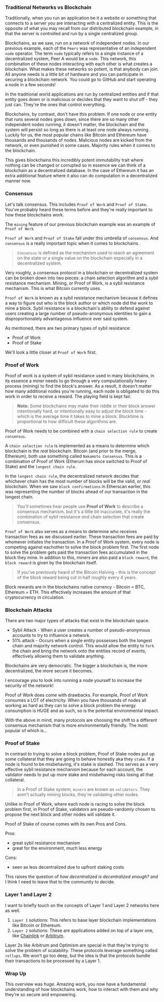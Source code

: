 ### Traditional Networks vs Blockchain

Traditionally, when you run an application be it a website or something that connects to a server you are interacting with a centralized entity. This is the opposite of what you may recall from our distributed blockchain example, in that the server is controlled and run by a single centralized group.

Blockchains, as we saw, run on a network of independent nodes. In our previous example, each of the `Peers` was representative of an independent `node` operator. The term `node` typically refers to a single instance of a decentralized system, Peer A would be a `node`. This network, this combination of these nodes interacting with each other is what creates a blockchain. What makes these networks so potent, is that anybody can join. All anyone needs is a little bit of hardware and you can participate in securing a blockchain network. You could go to GitHub and start operating a node in a few seconds!

In the traditional world applications are run by centralized entities and if that entity goes down or is malicious or decides that they want to shut off - they just can. They're the ones that control everything.

Blockchains, by contrast, don't have this problem. If one node or one entity that runs several nodes goes down, since there are so many other independent nodes running, it doesn't matter, the blockchain and the system will persist so long as there is at least one node always running. Luckily for us, the most popular chains like Bitcoin and Ethereum have thousands and thousands of nodes. Malicious nodes are kicked from the network, or even punished in some cases. Majority rules when it comes to the blockchain.

This gives blockchains this incredibly potent immutability trait where nothing can be changed or corrupted so in essence we can think of a blockchain as a decentralized database. In the case of Ethereum it has an extra additional feature where it also can do computation in a decentralized manner now.

### Consensus

Let's talk consensus. This includes `Proof of Work` and `Proof of Stake`. You've probably heard these terms before and they're really important to how these blockchains work.

The `mining` feature of our previous blockchain example was an example of `Proof of Work`

`Proof of Work` and `Proof of Stake` fall under this umbrella of `consensus`. And `consensus` is a really important topic when it comes to blockchains.

> `Consensus` is defined as the mechanism used to reach an agreement on the state or a single value on the blockchain especially in a decentralized system.

Very roughly, a consensus protocol in a blockchain or decentralized system can be broken down into two pieces: a chain selection algorithm and a sybil resistance mechanism. Mining, or Proof of Work, is a sybil resistance mechanism. This is what Bitcoin currently uses.

`Proof of Work` is known as a sybil resistance mechanism because it defines a way to figure out who is the block author or which node did the work to mine a block. Sybil resistance is a blockchain's ability to defend against users creating a large number of pseudo-anonymous identities to gain a disproportionately advantageous influence over said system.

As mentioned, there are two primary types of sybil resistance:

* Proof of Work
* Proof of Stake

We'll look a little closer at `Proof of Work` first.

### Proof of Work

Proof of work is a system of sybil resistance used in many blockchains, in its essence a miner needs to go through a very computationally heavy process (mining) to find the block's answer. As a result, it doesn't matter how many additional nodes you're running, each node is obligated to do this work in order to receive a reward. The playing field is kept fair.

> **Note:** Some blockchains may make their riddle or their block answer intentionally hard, or intentionally easy to adjust the block time - which is the average time it takes to mine a block. Blocktime is proportional to how difficult these algorithms are.

Proof of Work needs to be combined with a `chain selection rule` to create `consensus`.

A `chain selection rule` is implemented as a means to determine which blockchain is the _real_ blockchain. Bitcoin (and prior to the merge, Ethereum), both use something called `Nakamoto Consensus`. This is a combination of Proof of Work (Etherum has since switched to Proof of Stake) and the `longest chain rule`.

In the `longest chain rule`, the decentralized network decides that whichever chain has the most number of blocks will be the valid, or _real_ blockchain. When we saw `block confirmations` in Etherscan earlier, this was representing the number of blocks ahead of our transaction in the longest chain.

> You'll sometimes hear people use **Proof of Work** to describe a consensus mechanism, but it's a little bit inaccurate, it's really the combination of sybil resistance _and_ chain selection that create consensus.

`Proof of Work` also serves as a means to determine who receives transaction fees as we discussed earlier. These transaction fees are paid by whomever initiates the transaction. In a Proof of Work system, every node is competing against eachother to solve the block problem first. The first node to solve the problem gets paid the transaction fees accumulated in the block they mine. In addition to this, miners are also paid a `block reward`, the `block reward` is given by the blockchain itself.

> If you've previously heard of the Bitcoin Halving - this is the concept of the block reward being cut in half roughly every 4 years.

Block rewards are in the blockchains native currency - Bitcoin = BTC, Ethereum = ETH. This effectively increases the amount of that cryptocurrency in circulation.

### Blockchain Attacks

There are two major types of attacks that exist in the blockchain space.

* Sybil Attack - When a user creates a number of pseudo-anonymous accounts to try to influence a network.
* 51% attack - Occurs when a single entity possesses both the longest chain and majority network control. This would allow the entity to `fork` the chain and bring the network onto the entities record of events, effectively allowing them to validate anything.

Blockchains are very democratic. The bigger a blockchain is, the more decentralized, the more secure it becomes.

I encourage you to look into running a node yourself to increase the security of the network!

Proof of Work does come with drawbacks. For example, Proof of Work consumes a LOT of electricity. When you have thousands of nodes all working as hard as they can to solve a block problem the energy consumption is HUGE and as such, so is the potential environmental impact.

With the above in mind, many protocols are choosing the shift to a different consensus mechanism that is more environmentally friendly. The most popular of which is...

### Proof of Stake

In contrast to trying to solve a block problem, Proof of Stake nodes put up some collateral that they are going to behave honestly aka they `stake`. If a node is found to be misbehaving, it's stake is slashed. This serves as a very effective sybil resistance mechanism because for each account, the validator needs to put up more stake and misbehaving risks losing all that collateral.

> In a Proof of Stake system, `miners` are known as `validators`. They aren't actually mining blocks, they're validating other nodes.

Unlike in Proof of Work, where each node is racing to solve the block problem first, in Proof of Stake, validators are pseudo-randomly chosen to propose the next block and other nodes will validate it.

Proof of Stake of course comes with its own Pros and Cons.

Pros:

* great sybil resistance mechanism
* great for the environment, much less energy

Cons:

* seen as less decentralized due to upfront staking costs

This raises the question of _how decentralized is decentralized enough?_ and I think I need to leave that to the community to decide.

### Layer 1 and Layer 2

I want to briefly touch on the concepts of Layer 1 and Layer 2 networks here as well.

1. `Layer 1` solutions: This refers to base layer blockchain implementations like Bitcoin or Ethereum.
2. `Layer 2` solutions: These are applications added on top of a layer one, like [Chainlink](https://chain.link/) or [Arbitrum](https://arbitrum.io/).

Layer 2s like Arbitrum and Optimism are special in that they're trying to solve the problem of scalability. These protocols leverage something called `rollups`. We won't go too deep, but the idea is that the protocols bundle their transactions to be processed by a Layer 1.

### Wrap Up

This overview was huge. Amazing work, you now have a fundamental understanding of how blockchains work, how to interact with them and why they're so secure and empowering.

